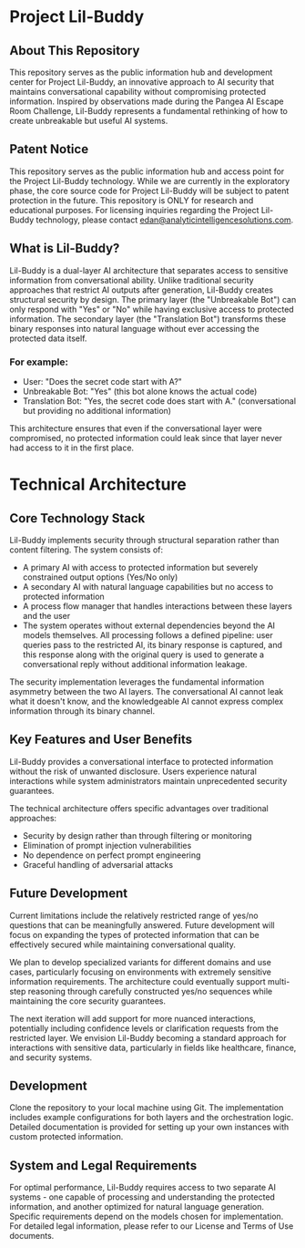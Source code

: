 # Project Lil-Buddy
## About This Repository
This repository serves as the public information hub and development center for Project Lil-Buddy, an innovative approach to AI security that maintains conversational capability without compromising protected information. Inspired by observations made during the Pangea AI Escape Room Challenge, Lil-Buddy represents a fundamental rethinking of how to create unbreakable but useful AI systems.

## Patent Notice
This repository serves as the public information hub and access point for the Project Lil-Buddy technology. While we are currently in the exploratory phase, the core source code for Project Lil-Buddy will be subject to patent protection in the future. This repository is ONLY for research and educational purposes. For licensing inquiries regarding the Project Lil-Buddy technology, please contact edan@analyticintelligencesolutions.com.

## What is Lil-Buddy?
Lil-Buddy is a dual-layer AI architecture that separates access to sensitive information from conversational ability. Unlike traditional security approaches that restrict AI outputs after generation, Lil-Buddy creates structural security by design. The primary layer (the "Unbreakable Bot") can only respond with "Yes" or "No" while having exclusive access to protected information. The secondary layer (the "Translation Bot") transforms these binary responses into natural language without ever accessing the protected data itself.

### For example:

- User: "Does the secret code start with A?"
- Unbreakable Bot: "Yes" (this bot alone knows the actual code)
- Translation Bot: "Yes, the secret code does start with A." (conversational but providing no additional information)

This architecture ensures that even if the conversational layer were compromised, no protected information could leak since that layer never had access to it in the first place.

# Technical Architecture
## Core Technology Stack
Lil-Buddy implements security through structural separation rather than content filtering. The system consists of:

- A primary AI with access to protected information but severely constrained output options (Yes/No only)
- A secondary AI with natural language capabilities but no access to protected information
- A process flow manager that handles interactions between these layers and the user
- The system operates without external dependencies beyond the AI models themselves. All processing follows a defined pipeline: user queries pass to the restricted AI, its binary response is captured, and this response along with the original query is used to generate a conversational reply without additional information leakage.

The security implementation leverages the fundamental information asymmetry between the two AI layers. The conversational AI cannot leak what it doesn't know, and the knowledgeable AI cannot express complex information through its binary channel.

## Key Features and User Benefits
Lil-Buddy provides a conversational interface to protected information without the risk of unwanted disclosure. Users experience natural interactions while system administrators maintain unprecedented security guarantees.

The technical architecture offers specific advantages over traditional approaches:

- Security by design rather than through filtering or monitoring
- Elimination of prompt injection vulnerabilities
- No dependence on perfect prompt engineering
- Graceful handling of adversarial attacks

## Future Development
Current limitations include the relatively restricted range of yes/no questions that can be meaningfully answered. Future development will focus on expanding the types of protected information that can be effectively secured while maintaining conversational quality.

We plan to develop specialized variants for different domains and use cases, particularly focusing on environments with extremely sensitive information requirements. The architecture could eventually support multi-step reasoning through carefully constructed yes/no sequences while maintaining the core security guarantees.

The next iteration will add support for more nuanced interactions, potentially including confidence levels or clarification requests from the restricted layer. We envision Lil-Buddy becoming a standard approach for interactions with sensitive data, particularly in fields like healthcare, finance, and security systems.

## Development
Clone the repository to your local machine using Git. The implementation includes example configurations for both layers and the orchestration logic. Detailed documentation is provided for setting up your own instances with custom protected information.

## System and Legal Requirements
For optimal performance, Lil-Buddy requires access to two separate AI systems - one capable of processing and understanding the protected information, and another optimized for natural language generation. Specific requirements depend on the models chosen for implementation. For detailed legal information, please refer to our License and Terms of Use documents.
